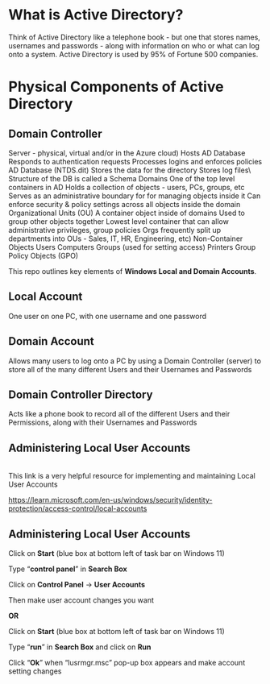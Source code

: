 <h1>What is Active Directory?</h1>
Think of Active Directory like a telephone book - but one that stores names, usernames and passwords - along with information on who or what can log onto a system.
Active Directory is used by 95% of Fortune 500 companies.

<h1>Physical Components of Active Directory</h1>
	<h2>Domain Controller</h2>
		Server - physical, virtual and/or in the Azure cloud)</h2>
		Hosts AD Database</h2>
		Responds to authentication requests</h2>
		Processes logins and enforces policies</h2>
	AD Database (NTDS.dit)
		Stores the data for the directory
		Stores log files\
		Structure of the DB is called a Schema
Domains
	One of the top level containers in AD
	Holds a collection of objects - users, PCs, groups, etc
	Serves as an administrative boundary for for managing objects inside it
	Can enforce security & policy settings across all objects inside the domain
Organizational Units (OU)
	A container object inside of domains
	Used to group other objects together
	Lowest level container that can allow administrative privileges, group policies
	Orgs frequently split up departments into OUs - Sales, IT, HR, Engineering, etc)
Non-Container Objects
	Users
	Computers
	Groups (used for setting access)
	Printers
	Group Policy Objects (GPO)


This repo outlines key elements of <b>Windows Local and Domain Accounts</b>.<br/>
	<h2>Local Account</h2> 
 		One user on one PC, with one username and one password</h2>
	<h2>Domain Account</h2> 
 		Allows many users to log onto a PC by using a Domain Controller (server) to store all of the many different Users and their Usernames and Passwords</h2>
	<h2>Domain Controller Directory</h2> 
 		Acts like a phone book to record all of the different Users and their Permissions, along with their Usernames and Passwords</h2>
	<h2>Administering Local User Accounts</h2>	
 		This link is a very helpful resource for implementing and maintaining Local User Accounts</h2>
   		<p>https://learn.microsoft.com/en-us/windows/security/identity-protection/access-control/local-accounts</p>
	<h2>Administering Local User Accounts</h2>
		<p>Click on <b>Start</b> (blue box at bottom left of task bar on Windows 11)</p>
		<p>Type “<b>control panel</b>” in <b>Search Box</b></p>
		<p>Click on <b>Control Panel</b> -> <b>User Accounts</b></p>
		<p>Then make user account changes you want</p>
    	<b><p>OR</b></p>
		<p>Click on <b>Start</b> (blue box at bottom left of task bar on Windows 11)</p>
		<p>Type “<b>run</b>” in <b>Search Box</b> and click on <b>Run</b></p>
		<p>Click “<b>Ok</b>” when “lusrmgr.msc” pop-up box appears and make account setting changes</p>
